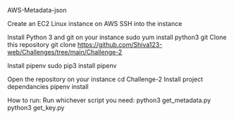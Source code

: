AWS-Metadata-json

Create an EC2 Linux instance on AWS
SSH into the instance

Install Python 3 and git on your instance
sudo yum install python3 git
Clone this repository
git clone https://github.com/Shiva123-web/Challenges/tree/main/Challenge-2

Install pipenv
sudo pip3 install pipenv

Open the repository on your instance
cd Challenge-2
Install project dependancies
pipenv install


How to run:
Run whichever script you need:
python3 get_metadata.py
python3 get_key.py
